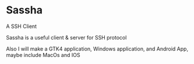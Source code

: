 # Sassha

A SSH Client

Sassha is a useful client & server for SSH protocol

Also I will make a GTK4 application, Windows application, and Android App, maybe include MacOs and IOS
